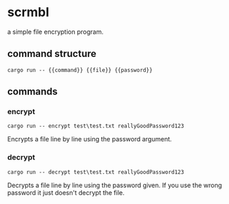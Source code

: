 # scrmbl

a simple file encryption program.

## command structure

```console
cargo run -- {{command}} {{file}} {{password}}
```

## commands

### encrypt

```console
cargo run -- encrypt test\test.txt reallyGoodPassword123
```

Encrypts a file line by line using the password argument.

### decrypt

```console
cargo run -- decrypt test\test.txt reallyGoodPassword123
```

Decrypts a file line by line using the password given. If you use the wrong password it just doesn't decrypt the file.